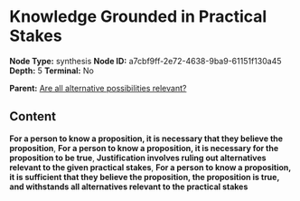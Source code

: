 # Knowledge Grounded in Practical Stakes

**Node Type:** synthesis
**Node ID:** a7cbf9ff-2e72-4638-9ba9-61151f130a45
**Depth:** 5
**Terminal:** No

**Parent:** [Are all alternative possibilities relevant?](are-all-alternative-possibilities-relevant-antithesis-b867b222-4d21-49de-9552-a14df5e8359b.md)

## Content

**For a person to know a proposition, it is necessary that they believe the proposition**, **For a person to know a proposition, it is necessary for the proposition to be true**, **Justification involves ruling out alternatives relevant to the given practical stakes**, **For a person to know a proposition, it is sufficient that they believe the proposition, the proposition is true, and withstands all alternatives relevant to the practical stakes**
